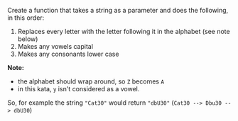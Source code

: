 Create a function that takes a string as a parameter and does the following, in this order:

1. Replaces every letter with the letter following it in the alphabet (see note below)
1. Makes any vowels capital
1. Makes any consonants lower case

**Note:**

-   the alphabet should wrap around, so `Z` becomes `A`
-   in this kata, `y` isn't considered as a vowel.

So, for example the string `"Cat30"` would return `"dbU30"` (`Cat30 --> Dbu30 --> dbU30`)
